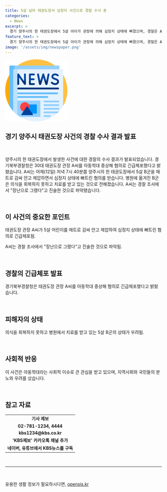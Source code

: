```yaml
---
title: 5살 남아 태권도장서 심정지 사건으로 경찰 수사 중
categories:
  - News
excerpt: >
  경기 양주시의 한 태권도장에서 5살 아이가 관장에 의해 심정지 상태에 빠졌으며, 경찰은 A씨를 아동학대 중상해 혐의로 긴급체포했다고 밝혔습니다. A씨는 아이를 매트로 감싸 안고 제압하여 심정지 상태에 빠뜨린 혐의를 받고 있으며, 아이는 현재 치료를 받고 있는 중입니다. A씨는 장난으로 그랬다고 주장하고 있습니다. ※제보 : 02-781-1234, 이메일 kbs1234@kbs.co.kr, 카카오톡 KBS제보, KBS뉴스 구독!
feature_text: >
  경기 양주시의 한 태권도장에서 5살 아이가 관장에 의해 심정지 상태에 빠졌으며, 경찰은 A씨를 아동학대 중상해 혐의로 긴급체포했다고 밝혔습니다. A씨는 아이를 매트로 감싸 안고 제압하여 심정지 상태에 빠뜨린 혐의를 받고 있으며, 아이는 현재 치료를 받고 있는 중입니다. A씨는 장난으로 그랬다고 주장하고 있습니다. ※제보 : 02-781-1234, 이메일 kbs1234@kbs.co.kr, 카카오톡 KBS제보, KBS뉴스 구독!
image: '/assets/img/newspaper.png'
---
```


<p><img src="/assets/img/newspaper.png" alt="kimp 속보" /></p>

<h2 data-ke-size="size26">경기 양주시 태권도장 사건의 경찰 수사 결과 발표</h2>

<p data-ke-size="size16">&nbsp;</p>

<p>양주시의 한 태권도장에서 발생한 사건에 대한 경찰의 수사 결과가 발표되었습니다. 경기북부경찰청은 30대 태권도장 관장 A씨를 아동학대 중상해 혐의로 긴급체포했다고 밝혔습니다. A씨는 어제(12일) 저녁 7시 40분쯤 양주시의 한 태권도장에서 5살 B군을 매트로 감싸 안고 제압하면서 심정지 상태에 빠트린 혐의를 받습니다. 병원에 옮겨진 B군은 의식을 회복하지 못하고 치료를 받고 있는 것으로 전해졌습니다. A씨는 경찰 조사에서 "장난으로 그랬다"고 진술한 것으로 파악됐습니다.</p>

<p data-ke-size="size16">&nbsp;</p>

<h2 data-ke-size="size26">이 사건의 중요한 포인트</h2>

<p data-ke-size="size16">태권도장 관장 A씨가 5살 어린이를 매트로 감싸 안고 제압하여 심정지 상태에 빠트린 혐의로 긴급체포됨.</p>

<p data-ke-size="size16">A씨는 경찰 조사에서 "장난으로 그랬다"고 진술한 것으로 파악됨.</p>

<p data-ke-size="size16">&nbsp;</p>

<h2 data-ke-size="size26">경찰의 긴급체포 발표</h2>

<p data-ke-size="size16">경기북부경찰청은 태권도장 관장 A씨를 아동학대 중상해 혐의로 긴급체포했다고 밝혔습니다.</p>

<p data-ke-size="size16">&nbsp;</p>

<h2 data-ke-size="size26">피해자의 상태</h2>

<p data-ke-size="size16">의식을 회복하지 못하고 병원에서 치료를 받고 있는 5살 B군의 상태가 우려됨.</p>

<p data-ke-size="size16">&nbsp;</p>

<h2 data-ke-size="size26">사회적 반응</h2>

<p data-ke-size="size16">이 사건은 아동학대라는 사회적 이슈로 큰 관심을 받고 있으며, 지역사회와 국민들의 분노와 우려를 샀습니다.</p>

<p data-ke-size="size16">&nbsp;</p>

<h2 data-ke-size="size26">참고 자료</h2>

<table>
<tbody>
<tr>
<td style="text-align: center; height: 17px;"><b>기사 제보</b></td>
</tr>
<tr>
<td style="text-align: center; height: 17px;"><b>02-781-1234, 4444</b></td>
</tr>
<tr>
<td style="text-align: center; height: 17px;"><b>kbs1234@kbs.co.kr</b></td>
</tr>
<tr>
<td style="text-align: center; height: 17px;"><b>'KBS제보' 카카오톡 채널 추가</b></td>
</tr>
<tr>
<td style="text-align: center; height: 17px;"><b>네이버, 유튜브에서 KBS뉴스를 구독</b></td>
</tr>
</tbody>
</table>

<p data-ke-size="size16">&nbsp;</p>

<hr>

<p data-ke-size="size16">&nbsp;</p>
유용한 생활 정보가 필요하시다면, <a href="https://opensis.kr" rel="dofollow">opensis.kr</a>


